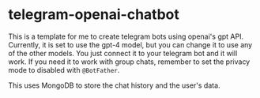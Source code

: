 # telegram-openai-chatbot

This is a template for me to create telegram bots using openai's gpt API. Currently, it is set to use the gpt-4 model, but you can change it to use any of the other models. You just connect it to your telegram bot and it will work. If you need it to work with group chats, remember to set the privacy mode to disabled with `@BotFather`.

This uses MongoDB to store the chat history and the user's data.
